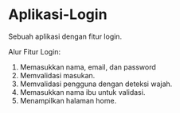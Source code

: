 # Aplikasi-Login
Sebuah aplikasi dengan fitur login.

Alur Fitur Login:
  1. Memasukkan nama, email, dan password
  2. Memvalidasi masukan.
  3. Memvalidasi pengguna dengan deteksi wajah.
  4. Memasukkan nama ibu untuk validasi.
  5. Menampilkan halaman home.
